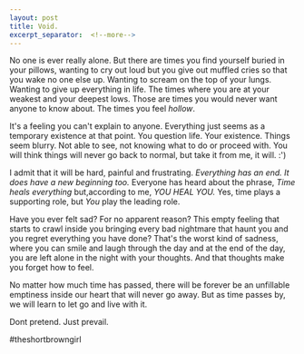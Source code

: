 ```yaml
---
layout: post
title: Void.
excerpt_separator:  <!--more-->
---
```


No one is ever really alone. But there are times you find yourself buried in your pillows, wanting to cry out loud but you give out muffled cries so that you wake no one else up. Wanting to scream on the top of your lungs. Wanting to give up everything in life. The times where you are at your weakest and your deepest lows. Those are times you would never want anyone to know about. The times you feel *hollow*.

It's a feeling you can't explain to anyone. Everything just seems as a temporary existence at that point. You question life. Your existence. Things seem blurry. Not able to see, not knowing what to do or proceed with. You will think things will never go back to normal, but take it from me, it will. :') 

I admit that it will be hard, painful and frustrating. *Everything has an end. It does have a new beginning too.* Everyone has heard about the phrase, *Time heals everything* but,according to me, *YOU HEAL YOU.* Yes, time plays a supporting role, but *You* play the leading role.  

Have you ever felt sad? For no apparent reason? This empty feeling that starts to crawl inside you bringing every bad nightmare that haunt you and you regret everything you have done? That's the worst kind of sadness, where you can smile and laugh through the day and at the end of the day, you are left alone in the night with your thoughts. And that thoughts make you forget how to feel. 

No matter how much time has passed, there will be forever be an unfillable emptiness inside our heart that will never go away. But as time passes by, we will learn to let go and live with it.

Dont pretend. Just prevail. 

#theshortbrowngirl


